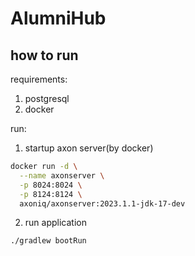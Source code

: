 # AlumniHub

## how to run
requirements: 
1. postgresql
2. docker

run: 
1. startup axon server(by docker)
```bash
docker run -d \
  --name axonserver \
  -p 8024:8024 \
  -p 8124:8124 \
  axoniq/axonserver:2023.1.1-jdk-17-dev
```
2. run application
```bash
./gradlew bootRun
```